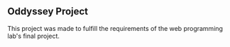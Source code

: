 ## Oddyssey Project

This project was made to fulfill the requirements of the web programming lab's final project.